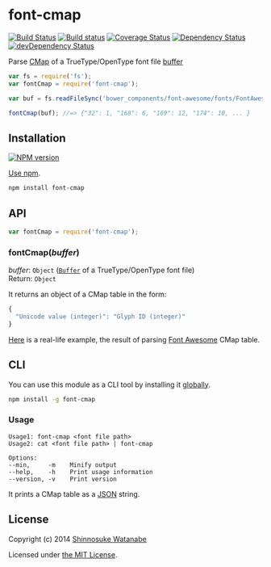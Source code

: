 # font-cmap

[![Build Status](https://travis-ci.org/shinnn/node-font-cmap.svg?branch=master)](https://travis-ci.org/shinnn/node-font-cmap)
[![Build status](https://ci.appveyor.com/api/projects/status/71pgh750h4tnf30i?svg=true)](https://ci.appveyor.com/project/ShinnosukeWatanabe/node-font-cmap)
[![Coverage Status](https://img.shields.io/coveralls/shinnn/node-font-cmap.svg)](https://coveralls.io/r/shinnn/node-font-cmap)
[![Dependency Status](https://david-dm.org/shinnn/node-font-cmap.svg)](https://david-dm.org/shinnn/node-font-cmap)
[![devDependency Status](https://david-dm.org/shinnn/node-font-cmap/dev-status.svg)](https://david-dm.org/shinnn/node-font-cmap#info=devDependencies)

Parse [CMap](http://www.microsoft.com/typography/otspec/cmap.htm) of a TrueType/OpenType font file [buffer][buffer]

```javascript
var fs = require('fs');
var fontCmap = require('font-cmap');

var buf = fs.readFileSync('bower_components/font-awesome/fonts/FontAwesome.otf');

fontCmap(buf); //=> {"32": 1, "168": 6, "169": 12, "174": 10, ... }
```

## Installation

[![NPM version](https://badge.fury.io/js/font-cmap.svg)](https://www.npmjs.org/package/font-cmap)

[Use npm](https://www.npmjs.org/doc/cli/npm-install.html).

```sh
npm install font-cmap
```

## API

```javascript
var fontCmap = require('font-cmap');
```

### fontCmap(*buffer*)

*buffer*: `Object` ([`Buffer`][buffer] of a TrueType/OpenType font file)  
Return: `Object`

It returns an object of a CMap table in the form:

```javascript
{
  "Unicode value (integer)": "Glyph ID (integer)"
}
```

[Here](https://raw.githubusercontent.com/shinnn/node-font-cmap/master/test/fixture.json) is a real-life example, the result of parsing [Font Awesome](http://fortawesome.github.io/Font-Awesome/) CMap table.

## CLI

You can use this module as a CLI tool by installing it [globally](https://www.npmjs.org/doc/files/npm-folders.html#global-installation).

```sh
npm install -g font-cmap
```

### Usage

```
Usage1: font-cmap <font file path>
Usage2: cat <font file path> | font-cmap

Options:
--min,     -m    Minify output
--help,    -h    Print usage information
--version, -v    Print version
```

It prints a CMap table as a [JSON](http://www.json.org/) string.

## License

Copyright (c) 2014 [Shinnosuke Watanabe](https://github.com/shinnn)

Licensed under [the MIT License](./LICENSE).

[buffer]: http://nodejs.org/api/buffer.html#buffer_buffer
